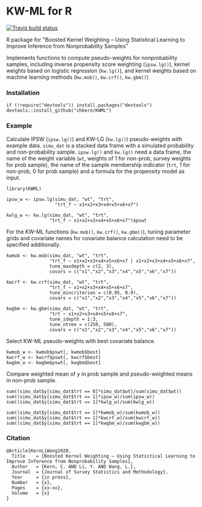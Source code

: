 # KW-ML for R

<!-- badges: start -->
[![Travis build status](https://travis-ci.org/chkern/KWML.svg?branch=master)](https://travis-ci.org/chkern/KWML)
<!-- badges: end -->

R package for "Boosted Kernel Weighting – Using Statistical Learning to Improve Inference from Nonprobability Samples"

Implements functions to compute pseudo-weights for nonprobability samples, including inverse propensity score weighting (`ipsw.lg()`), kernel weights based on logistic regression (`kw.lg()`), and kernel weights based on machine learning methods (`kw.mob()`, `kw.crf()`, `kw.gbm()`) 

### Installation

``` {.r}
if (!require("devtools")) install.packages("devtools")
devtools::install_github("chkern/KWML")
```

### Example

Calculate IPSW (`ipsw.lg()`) and KW-LG (`kw.lg()`) pseudo-weights with example data. `simu_dat` is a stacked data frame with a simulated probability and non-probability sample. `ipsw.lg()` and `kw.lg()` need a data frame, the name of the weight variable (`wt`, weights of 1 for non-prob, survey weights for prob sample), the name of the sample membership indicator (`trt`, 1 for non-prob, 0 for prob sample) and a formula for the propensity model as input.

``` {.r}
library(KWML)

ipsw_w <- ipsw.lg(simu_dat, "wt", "trt", 
                  "trt_f ~ x1+x2+x3+x4+x5+x6+x7")

kwlg_w <- kw.lg(simu_dat, "wt", "trt", 
                "trt_f ~ x1+x2+x3+x4+x5+x6+x7")$pswt
```

For the KW-ML functions (`kw.mob()`, `kw.crf()`, `kw.gbm()`), tuning parameter grids and covariate names for covariate balance calculation need to be specified additionally. 

``` {.r}
kwmob <- kw.mob(simu_dat, "wt", "trt", 
                "trt_f ~ x1+x2+x3+x4+x5+x6+x7 | x1+x2+x3+x4+x5+x6+x7",
                tune_maxdepth = c(2, 3), 
                covars = c("x1","x2","x3","x4","x5","x6","x7"))

kwcrf <- kw.crf(simu_dat, "wt", "trt", 
                "trt_f ~ x1+x2+x3+x4+x5+x6+x7",
                tune_mincriterion = c(0.95, 0.9), 
                covars = c("x1","x2","x3","x4","x5","x6","x7"))

kwgbm <- kw.gbm(simu_dat, "wt", "trt", 
                "trt ~ x1+x2+x3+x4+x5+x6+x7",
                tune_idepth = 1:3,
                tune_ntree = c(250, 500),
                covars = c("x1","x2","x3","x4","x5","x6","x7"))       
```

Select KW-ML pseudo-weights with best covariate balance.

``` {.r}
kwmob_w <- kwmob$pswt[, kwmob$best]
kwcrf_w <- kwcrf$pswt[, kwcrf$best]
kwgbm_w <- kwgbm$pswt[, kwgbm$best]
```

Compare weighted mean of y in prob sample and pseudo-weighted means in non-prob sample.

``` {.r}
sum((simu_dat$y[simu_dat$trt == 0]*simu_dat$wt)/sum(simu_dat$wt))
sum((simu_dat$y[simu_dat$trt == 1]*ipsw_w)/sum(ipsw_w))
sum((simu_dat$y[simu_dat$trt == 1]*kwlg_w)/sum(kwlg_w))

sum((simu_dat$y[simu_dat$trt == 1]*kwmob_w)/sum(kwmob_w))
sum((simu_dat$y[simu_dat$trt == 1]*kwcrf_w)/sum(kwcrf_w))
sum((simu_dat$y[simu_dat$trt == 1]*kwgbm_w)/sum(kwgbm_w))
```

### Citation 

``` {.r}
@Article{KernLiWang2020,
  Title    = {Boosted Kernel Weighting – Using Statistical Learning to Improve Inference from Nonprobability Samples},
  Author   = {Kern, C. AND Li, Y. AND Wang, L.},
  Journal  = {Journal of Survey Statistics and Methodology},
  Year     = {in press},
  Number   = {x},
  Pages    = {xx-xx},
  Volume   = {x}
}
```

